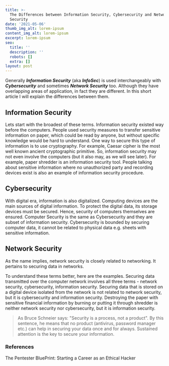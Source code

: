 ```yaml
---
title: >-
  The Differences between Information Security, Cybersecurity and Network
  Security
date: '2021-05-06'
thumb_img_alt: lorem-ipsum
content_img_alt: lorem-ipsum
excerpt: lorem-ipsum
seo:
  title: ''
  description: ''
  robots: []
  extra: []
layout: post
---
```

Generally ***Information Security*** (aka ***InfoSec***) is used interchangeably with ***Cybersecurity*** and sometimes ***Network Security*** too. Although they have overlapping areas of application, in fact they are different. In this short article I will explain the differences between them.

## Information Security

Lets start with the broadest of these terms. Information security existed way before the computers. People used security measures to transfer sensitive information on paper, which could be read by anyone, but without specific knowledge would be hard to understand. One way to secure this type of information is to use cryptography. For example, Caesar cipher is the most well known ancient cryptographic primitive. So, information security may not even involve the computers (but it also may, as we will see later). For example, paper shredder is an information security tool. People talking about sensitive information where no unauthorized party and recording devices exist is also an example of information security procedure.

## Cybersecurity

With digital era, information is also digitalized. Computing devices are the main sources of digital information. To protect the digital data, its storage devices must be secured. Hence, security of computers themselves are ensured. Computer Security is the same as Cybersecurity and they are subset of information security. Cybersecurity is bounded by securing computer data, it cannot be related to physical data e.g. sheets with sensitive information.

## Network Security

As the name implies, network security is closely related to networking. It pertains to securing data in networks.

To understand these terms better, here are the examples. Securing data transmitted over the computer network involves all three terms - network security, cybersecurity, information security. Securing data that is stored on a digital device isolated from the network is not related to network security, but it is cybersecurity and information security. Destroying the paper with sensitive financial information by burning or putting it through shredder is neither network security nor cybersecurity, but it is information security.

> As Bruce Schneier says: "Security is a process, not a product". By this sentence, he means that no product (antivirus, password manager etc.) can help in securing your data once and for always.  Sustained attention is the key to secure your information.



### References

The Pentester BluePrint: Starting a Career as an Ethical Hacker

